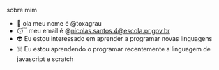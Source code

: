 sobre mim  
-  👺 ola meu nome é @toxagrau
-  😴 meu email é @nicolas.santos.4@escola.pr.gov.br
- 👽 Eu estou interessado em aprender a programar novas linguagens
-  ☠️ Eu estou aprendendo o programar recentemente a linguagem de javascript e  scratch
